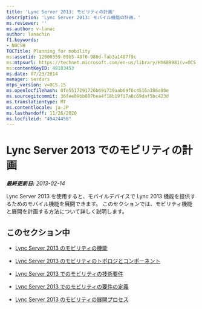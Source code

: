 ```yaml
---
title: 'Lync Server 2013: モビリティの計画'
description: 'Lync Server 2013: モバイル機能の計画。'
ms.reviewer: ''
ms.author: v-lanac
author: lanachin
f1.keywords:
- NOCSH
TOCTitle: Planning for mobility
ms:assetid: 12000359-09b5-48f0-986d-fab3a1487f9c
ms:mtpsurl: https://technet.microsoft.com/en-us/library/Hh689981(v=OCS.15)
ms:contentKeyID: 48183453
ms.date: 07/23/2014
manager: serdars
mtps_version: v=OCS.15
ms.openlocfilehash: 0fe5517291726b691739aab69f6c4516a386a80e
ms.sourcegitcommit: 36fee89bb887bea4f18b19f17a8c69daf5bc423d
ms.translationtype: MT
ms.contentlocale: ja-JP
ms.lasthandoff: 11/26/2020
ms.locfileid: "49424458"
---
```

# <a name="planning-for-mobility-in-lync-server-2013"></a>Lync Server 2013 でのモビリティの計画

<div data-xmlns="http://www.w3.org/1999/xhtml">

<div class="topic" data-xmlns="http://www.w3.org/1999/xhtml" data-msxsl="urn:schemas-microsoft-com:xslt" data-cs="https://msdn.microsoft.com/">

<div data-asp="https://msdn2.microsoft.com/asp">



</div>

<div id="mainSection">

<div id="mainBody">

<span> </span>

_**最終更新日:** 2013-02-14_

Lync Server 2013 を使用すると、モバイルデバイスで Lync 2013 機能を提供するためのモバイル機能を展開できます。 このセクションでは、モビリティ機能と展開を計画する方法について詳しく説明します。

<div>

## <a name="in-this-section"></a>このセクション中

  - [Lync Server 2013 のモビリティの機能](lync-server-2013-mobility-features-and-capabilities.md)

  - [Lync Server 2013 のモビリティのトポロジとコンポーネント](lync-server-2013-topologies-and-components-for-mobility.md)

  - [Lync Server 2013 でのモビリティの技術要件](lync-server-2013-technical-requirements-for-mobility.md)

  - [Lync Server 2013 でのモビリティの要件の定義](lync-server-2013-defining-your-mobility-requirements.md)

  - [Lync Server 2013 のモビリティの展開プロセス](lync-server-2013-deployment-process-for-mobility.md)

</div>

</div>

<span> </span>

</div>

</div>

</div>

